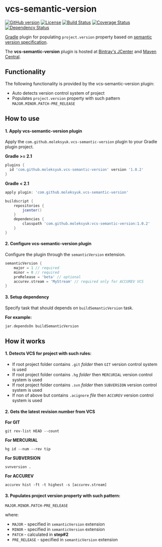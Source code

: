 vcs-semantic-version
===================

[![GitHub version](https://badge.fury.io/gh/moleksyuk%2Fvcs-semantic-version.svg)](http://badge.fury.io/gh/moleksyuk%2Fvcs-semantic-version)
[![License](http://img.shields.io/:license-mit-blue.svg)](http://doge.mit-license.org)
[![Build Status](https://travis-ci.org/moleksyuk/vcs-semantic-version.svg?branch=master)](https://travis-ci.org/moleksyuk/vcs-semantic-version)
[![Coverage Status](https://img.shields.io/coveralls/moleksyuk/vcs-semantic-version.svg)](https://coveralls.io/r/moleksyuk/vcs-semantic-version)
[![Dependency Status](https://www.versioneye.com/user/projects/54ad0e61b6c7ffd180000150/badge.svg?style=flat)](https://www.versioneye.com/user/projects/54ad0e61b6c7ffd180000150)

[Gradle](http://www.gradle.org) plugin for populating `project.version` property based on [semantic version specification](http://semver.org/).

The **vcs-semantic-version** plugin is hosted at [Bintray's JCenter](https://bintray.com/moleksyuk/gradle-plugins/vcs-semantic-version) and [Maven Central](http://search.maven.org/#search%7Cga%7C1%7Ca%3A%22vcs-semantic-version%22).

## Functionality
The following functionality is provided by the vcs-semantic-version plugin:

 * Auto detects version control system of project
 * Populates `project.version` property with such pattern `MAJOR.MINOR.PATCH-PRE_RELEASE`

## How to use
#### 1. Apply vcs-semantic-version plugin
Apply the `com.github.moleksyuk.vcs-semantic-version` plugin to your Gradle plugin project.

**Gradle >= 2.1**

```groovy
plugins {
  id 'com.github.moleksyuk.vcs-semantic-version' version '1.0.2'
}
```

**Gradle < 2.1**
```groovy
apply plugin: 'com.github.moleksyuk.vcs-semantic-version'

buildscript {
    repositories {
        jcenter()
    }
    dependencies {
        classpath 'com.github.moleksyuk:vcs-semantic-version:1.0.2'
    }
}
```

#### 2. Configure vcs-semantic-version plugin
Configure the plugin through the `semanticVersion` extension.

```groovy
semanticVersion {
    major = 1 // required
    minor = 0 // required
    preRelease = 'beta' // optional
    accurev.stream = 'MyStream' // required only for ACCUREV VCS
}
```

#### 3. Setup dependency
Specify task that should depends on `buildSemanticVersion` task.

**For example:**
```groovy
jar.dependsOn buildSemanticVersion
```


## How it works
#### 1. Detects VCS for project with such rules:

 * If root project folder contains `.git` *folder* then `GIT` version control system is used
 * If root project folder contains `.hg` *folder* then `MERCURIAL` version control system is used
 * If root project folder contains `.svn` *folder* then `SUBVERSION` version control system is used
 * If non of above but contains `.acignore` *file* then `ACCUREV` version control system is used

#### 2. Gets the latest revision number from VCS

**For GIT**
```
git rev-list HEAD --count
```

**For MERCURIAL**
```
hg id --num --rev tip
```

**For SUBVERSION**
```
svnversion .
```

**For ACCUREV**
```
accurev hist -ft -t highest -s [accurev.stream]
```

#### 3. Populates project version property with such pattern:

`MAJOR.MINOR.PATCH-PRE_RELEASE` 

where:
 * `MAJOR` - specified in `semanticVersion` extension
 * `MINOR` - specified in `semanticVersion` extension
 * `PATCH` - calculated in **step#2**
 * `PRE_RELEASE` - specified in `semanticVersion` extension
